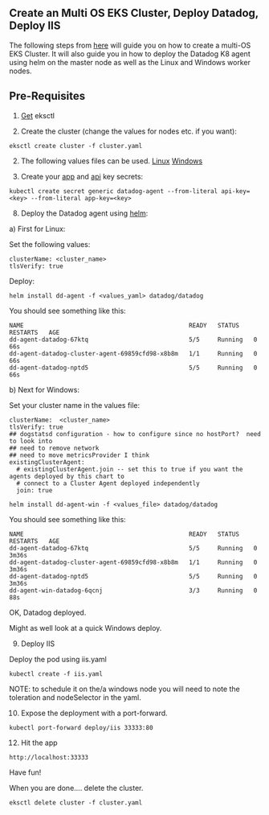 Create an Multi OS EKS Cluster, Deploy Datadog, Deploy IIS
--

The following steps from [here](https://eksctl.io/usage/windows-worker-nodes/) will guide you on how to create a multi-OS 
EKS Cluster.  It will also guide you in how to deploy the Datadog K8 agent using helm on the master node as well as the 
Linux and Windows worker nodes.  

Pre-Requisites
--

1) [Get](https://docs.aws.amazon.com/eks/latest/userguide/eksctl.html) eksctl
    
1) Create the cluster (change the values for nodes etc. if you want):  
  
```eksctl create cluster -f cluster.yaml```  

2) The following values files can be used. 
[Linux](https://github.com/jgibbons-cp/datadog/blob/main/kubernetes/aks_with_windows/values.yaml) 
[Windows](https://github.com/jgibbons-cp/datadog/blob/main/kubernetes/aks_with_windows/values_win.yaml)  
   
3)  Create your [app](https://app.datadoghq.com/organization-settings/application-keys) and 
[api](https://app.datadoghq.com/organization-settings/api-keys) key secrets:  
  
```  
kubectl create secret generic datadog-agent --from-literal api-key=<key> --from-literal app-key=<key>  
```  
  
8)  Deploy the Datadog agent using
[helm](https://docs.datadoghq.com/agent/kubernetes/?tab=helm):  

a) First for Linux:  

Set the following values:  
```  
clusterName: <cluster_name>  
tlsVerify: true
```  

Deploy:  

```
helm install dd-agent -f <values_yaml> datadog/datadog  
```
You should see something like this:  

```
NAME                                              READY   STATUS    RESTARTS   AGE  
dd-agent-datadog-67ktq                            5/5     Running   0          66s  
dd-agent-datadog-cluster-agent-69859cfd98-x8b8m   1/1     Running   0          66s  
dd-agent-datadog-nptd5                            5/5     Running   0          66s  
```  
  
b) Next for Windows:  
  
Set your cluster name in the values file:  
```  
clusterName:  <cluster_name>  
tlsVerify: true  
## dogstatsd configuration - how to configure since no hostPort?  need to look into
## need to remove network
## need to move metricsProvider I think
existingClusterAgent:  
  # existingClusterAgent.join -- set this to true if you want the agents deployed by this chart to  
  # connect to a Cluster Agent deployed independently  
  join: true  
```  

```  
helm install dd-agent-win -f <values_file> datadog/datadog  
```

You should see something like this:  

```
NAME                                              READY   STATUS    RESTARTS   AGE
dd-agent-datadog-67ktq                            5/5     Running   0          3m36s
dd-agent-datadog-cluster-agent-69859cfd98-x8b8m   1/1     Running   0          3m36s
dd-agent-datadog-nptd5                            5/5     Running   0          3m36s
dd-agent-win-datadog-6qcnj                        3/3     Running   0          88s
```  
  
OK, Datadog deployed.  
  
Might as well look at a quick Windows deploy.  
  
9) Deploy IIS  
  
Deploy the pod using iis.yaml  
  
```  
kubectl create -f iis.yaml  
```  
  
NOTE: to schedule it on the/a windows node you will need to note the toleration
and nodeSelector in the yaml.  
  
10) Expose the deployment with a port-forward.  
  
```  
kubectl port-forward deploy/iis 33333:80  
```  
  
12) Hit the app  
  
```  
http://localhost:33333  
```  
  
Have fun!  
  
When you are done.... delete the cluster.  
  
```  
eksctl delete cluster -f cluster.yaml  
```  
